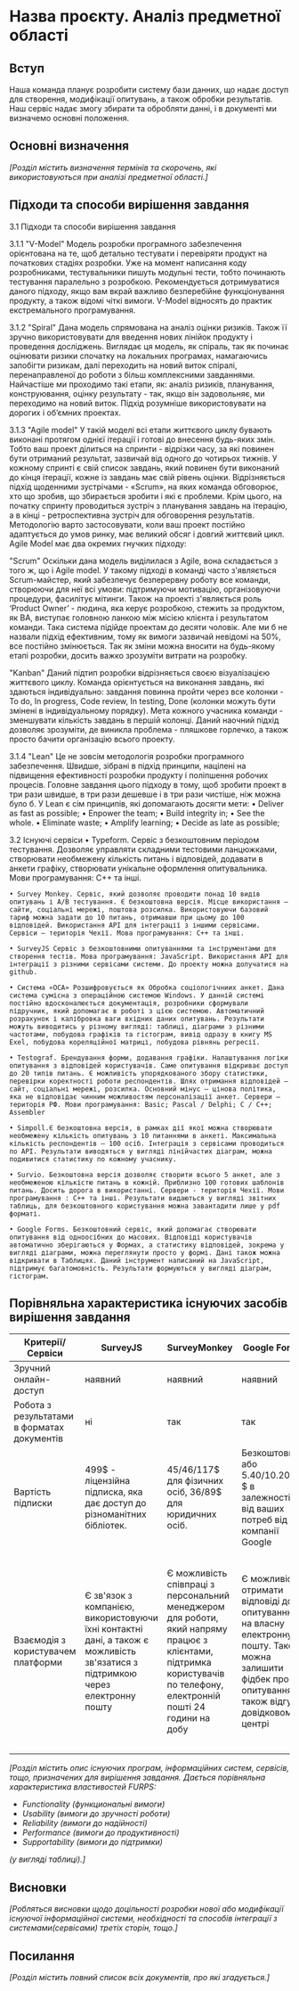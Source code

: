 # Назва проєкту. Аналіз предметної області

## Вступ
Наша команда планує розробити систему бази данних, що надає доступ для створення, модифікації опитувань, а також обробки  результатів. Наш сервіс надає змогу збирати та обробляти данні, і в документі ми визначемо основні положення.


## Основні визначення

*[Розділ містить визначення термінів та скорочень, які використовуються при аналізі предметної області.]*

## Підходи та способи вирішення завдання

3.1 Підходи та способи вирішення завдання

3.1.1 "V-Model"
Модель розробки програмного забезпечення орієнтована на те, щоб детально тестувати і перевіряти продукт на початкових стадіях розробки. Уже на момент написання коду розробниками, тестувальники пишуть модульні тести, тобто починають тестування паралельно з розробкою. Рекомендується дотримуватися даного підходу, якщо вам вкрай важливо безперебійне функціонування продукту, а також відомі чіткі вимоги. V-Model відносять до практик екстремального програмування.

3.1.2 "Spiral"
Дана модель спрямована на аналіз оцінки ризиків. Також її зручно використовувати для введення нових лінійок продукту і проведення досліджень. Виглядає ця модель, як спіраль, так як починає оцінювати ризики спочатку на локальних програмах, намагаючись запобігти ризикам, далі переходить на новий виток спіралі, перенаправленої до роботи з більш комплексними завданнями. Найчастіше ми проходимо такі етапи, як: аналіз ризиків, планування, конструювання, оцінку результату - так, якщо він задовольняє, ми переходимо на новий виток. Підхід розумніше використовувати на дорогих і об’ємних проектах.

3.1.3 "Agile model"
У такій моделі всі етапи життєвого циклу бувають виконані протягом однієї ітерації і готові до внесення будь-яких змін. Тобто ваш проект ділиться на спринти - відрізки часу, за які повинен бути отриманий результат, зазвичай від одного до чотирьох тижнів. У кожному спринті є свій список завдань, який повинен бути виконаний до кінця ітерації, кожне із завдань має свій рівень оцінки. Відрізняється підхід щоденними зустрічами - «Scrum», на яких команда обговорює, хто що зробив, що збирається зробити і які є проблеми. Крім цього, на початку спринту проводиться зустріч з планування завдань на ітерацію, а в кінці - ретроспективна зустріч для обговорення результатів.
Методологію варто застосовувати, коли ваш проект постійно адаптується до умов ринку, має великий обсяг і довгий життєвий цикл.
Agile Model має два окремих гнучких підходу:

"Scrum"
Оскільки дана модель виділилася з Agile, вона складається з того ж, що і Agile model. У такому підході в команді часто з'являється Scrum-майстер, який забезпечує безперервну роботу все команди, створюючи для неї всі умови: підтримуючи мотивацію, організовуючи процедури, фасилітує мітинги. Також на проекті з'являється роль ‘Product Owner’ - людина, яка керує розробкою, стежить за продуктом, як BA, виступає головною ланкою між місією клієнта і результатом команди. Така система підійде проектам до десяти чоловік. Але ми б не назвали підхід ефективним, тому як вимоги зазвичай невідомі на 50%, все постійно змінюється. Так як зміни можна вносити на будь-якому етапі розробки, досить важко зрозуміти витрати на розробку.

"Kanban"
Даний підтип розробки відрізняється своєю візуалізацією життєвого циклу. Команда орієнтується на виконання завдань, які здаються індивідуально: завдання повинна пройти через все колонки - To do, In progress, Code review, In testing, Done (колонки можуть бути змінені в індивідуальному порядку). Мета кожного учасника команди - зменшувати кількість завдань в першій колонці. Даний наочний підхід дозволяє зрозуміти, де виникла проблема - пляшкове горлечко, а також просто бачити організацію всього проекту.

3.1.4 "Lean"
Це не зовсім методологія розробки програмного забезпечення. Швидше, зібрані в підхід принципи, націлені на підвищення ефективності розробки продукту і поліпшення робочих процесів. Головне завдання цього підходу в тому, щоб зробити проект в три рази швидше, в три рази дешевше і в три рази чистіше, ніж можна було б. У Lean є сім принципів, які допомагають досягти мети:
    • Deliver as fast as possible;
    • Enpower the team;
    • Build integrity in;
    • See the whole.
    • Eliminate waste;
    • Amplify learning;
    • Decide as late as possible;

3.2 Існуючі сервіси
    • Typeform. Сервіс з безкоштовним періодом тестування. Дозволяє управляти складними тестовими ланцюжками, створювати необмежену кількість питань і відповідей, додавати в анкети графіку, створювати унікальне оформлення опитувальника. Мови програмування: С++ та інші.
    
    • Survey Monkey. Сервіс, який дозволяє проводити понад 10 видів опитувань і А/В тестування. Є безкоштовна версія. Місце використання — сайти, соціальні мережі, поштова розсилка. Використовуючи базовий тариф можна задати до 10 питань, отримавши при цьому до 100 відповідей. Використання API для інтеграції з іншими сервісами. Сервіси – територія Чехії. Мова програмування: С++ та інші.
    
    • SurveyJS Сервіс з безкоштовними опитуваннями та інструментами для створення тестів. Мова програмування: JavaScript. Використання API для інтеграції з різними сервісами системи. До проекту можна долучатися на github.
    
    • Система «ОСА» Розшифровується як Обробка соціологічниих анкет. Дана система сумісна з операційною системою Windows. У данній системі постійно вдосконалюється документація, розробники сформували підручник, який допомагає в роботі з цією системою. Автоматичний розрахунок і калібровка ваги вхідних даних опитувань. Результати можуть виводитись у різному вигляді: таблиці, діаграми з різними частотами, побудова графіків та гістограм, вивід одразу в книгу MS Exel, побудова кореляційної матриці, побудова рівнянь регресії.
    
    • Testograf. Брендування форми, додавання графіки. Налаштування логіки опитування з відповідей користувачів. Саме опитування відкриває доступ до 20 типів питань. Є можливість упорядкованого збору статистики, перевірки коректності роботи респондентів. Шлях отримання відповідей — сайт, соціальні мережі, розсилка. Основний мінус — цінова політика, яка не відповідає чинним можливостям персоналізації анкет. Сервери – територія РФ. Мови програмування: Basic; Pascal / Delphi; C / C++; Assembler
    
    • Simpoll.Є безкоштовна версія, в рамках дії якої можна створювати необмежену кількість опитувань з 10 питаннями в анкеті. Максимальна кількість респондентів — 100 осіб. Інтеграція з сервісами проводиться по API. Результати виводяться у вигляді лінійчастих діаграм, можна подивитися статистику по кожному учаснику.
    
    • Survio. Безкоштовна версія дозволяє створити всього 5 анкет, але з необмеженою кількістю питань в кожній. Приблизно 100 готових шаблонів питань. Досить дорога в використанні. Сервери - територія Чехії. Мови програмування : С++ та інші. Результати видаються у вигляді звітних таблиць, для безкоштовного користування можна завантадити лише у pdf форматі.
    
    • Google Forms. Безкоштовний сервіс, який допомагає створювати опитування від одноосібних до масових. Відповіді користувачів автоматично зберігаються у Формах, а статистику відповідей, зокрема у вигляді діаграми, можна переглянути просто у формі. Дані також можна відкривати в Таблицях. Даний інструмент написаний на JavaScript, підтримує багатомовність. Результати формуються у вигляді діаграм, гістограм.
    
## Порівняльна характеристика існуючих засобів вирішення завдання

Критерії/Сервіси | SurveyJS | SurveyMonkey | Google Forms | Система "ОСА"
--- | --- | --- | --- |--- 
Зручний онлайн-доступ | наявний | наявний | наявний | не наявний
Робота з результатами в форматах документів| ні | так | так | так 
Вартість підписки | 499$ - ліцензійна підписка, яка дає доступ до різноманітних бібліотек. | 45/46/117$ для фізичних осіб, 36/89$ для юридичних осіб.  | Безкоштовно або 5.40/10.20/25 $ в залежності від ваших потреб від компанії Google | Безкоштовно можна використовувати для масштабного опитування
Взаємодія з користувачем платформи | Є зв'язок з компанією, використовуючи їхні контактні дані, а також є можливість зв'язатися з підтримкою через електронну пошту| Є можливість співпраці з персональний менеджером для роботи, який напряму працює з клієнтами, підтримка користувачів по телефону, електронній пошті 24 години на добу | Є можливість отримати відповіді до опитуванння на власну електронну пошту. Також можна залишити фідбек про опитування, а також відгук в довідковому центрі | Менеджери завжди допоможуть написати запит, допоможуть створити інструментарій, розкажуть і покажуть як проводити аналіз опитувань, при оцінюючи бюджет, також проведуть аудит пропозицій і результатів досліджень.


*[Розділ містить опис існуючих програм, інформаційних систем, сервісів, тощо, призначених для вирішення 
завдання. Дається порівняльна характеристика властивостей FURPS:*
- *Functionality (функциональні вимоги)*
- *Usability (вимоги до зручності роботи)*
- *Reliability (вимоги до надійності)*
- *Performance (вимоги до продуктивності)*
- *Supportability (вимоги до підтримки)*

 *(у вигляді таблиці).]*

## Висновки

*[Робляться висновки щодо доцільності розробки нової або модифікації існуючої інформаційної системи, необхідності та способів інтеграції з системами(сервісами) третіх сторін, тощо.]*

## Посилання

*[Розділ містить повний список всіх документів, про які згадується.]*
